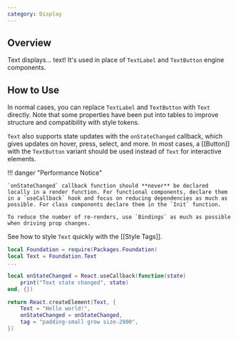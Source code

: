 ```yaml
---
category: Display
---
```


## Overview

Text displays... text! It's used in place of `TextLabel` and `TextButton` engine components.

## How to Use

In normal cases, you can replace `TextLabel` and `TextButton` with `Text` directly. Note that some properties have been put into tables to improve structure and compatibility with style tokens.

`Text` also supports state updates with the `onStateChanged` callback, which gives updates on hover, press, select, and more. In most cases, a [[Button]] with the `TextButton` variant should be used instead of `Text` for interactive elements.

!!! danger "Performance Notice"

    `onStateChanged` callback function should **never** be declared locally in a render function. For functional components, declare them in a `useCallback` hook and focus on reducing dependencies as much as possible. For class components declare them in the `Init` function.

    To reduce the number of re-renders, use `Bindings` as much as possible when driving prop changes.

See how to style `Text` quickly with the [[Style Tags]].

```lua
local Foundation = require(Packages.Foundation)
local Text = Foundation.Text
...

local onStateChanged = React.useCallback(function(state)
    print("Text state changed", state)
end, {})

return React.createElement(Text, {
    Text = "Hello world!",
    onStateChanged = onStateChanged,
    tag = "padding-small grow size-2800",
})
```
